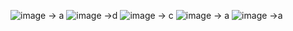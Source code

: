 ![image](https://github.com/user-attachments/assets/db8bf6fa-a9bb-428f-a5df-6a962a3b568a)
-> a
![image](https://github.com/user-attachments/assets/07470f9b-3337-4c77-98a8-ab501a62b4eb)
->d
![image](https://github.com/user-attachments/assets/0b3d9226-3029-4063-9b5e-d3ad90386a53)
-> c
![image](https://github.com/user-attachments/assets/d1ac6666-cc4c-487c-8aae-bb2e865ae790)
-> a
![image](https://github.com/user-attachments/assets/884da4ee-203a-44c4-8201-06a514917a59)
->a
